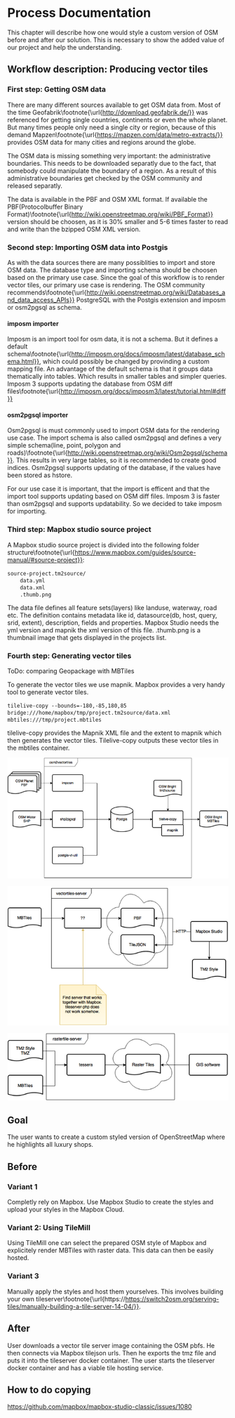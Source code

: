 # Process Documentation

This chapter will describe how one would style a custom version
of OSM before and after our solution. This is necessary
to show the added value of our project and help the understanding.

## Workflow description: Producing vector tiles

### First step: Getting OSM data

There are many different sources available to get OSM data from. Most of the time Geofabrik\footnote{\url{http://download.geofabrik.de/}} was referenced for getting single countries, continents or even the whole planet. But many times people only need a single city or region, because of this demand Mapzen\footnote{\url{https://mapzen.com/data/metro-extracts/}} provides OSM data for many cities and regions around the globe.

The OSM data is missing something very important: the administrative boundaries. This needs to be downloaded separatly due to the fact, that somebody could manipulate the boundary of a region. As a result of this administrative boundaries get checked by the OSM community and released separatly.

The data is available in the PBF and OSM XML format. If available the PBF(Protocolbuffer Binary Format)\footnote{\url{http://wiki.openstreetmap.org/wiki/PBF_Format}} version should be choosen, as it is 30% smaller and 5-6 times faster to read and write than the bzipped OSM XML version.

### Second step: Importing OSM data into Postgis

As with the data sources there are many possiblities to import and store OSM data. The database type and importing schema should be choosen based on the primary use case. 
Since the goal of this workflow is to render vector tiles, our primary use case is rendering. The OSM community recommends\footnote{\url{http://wiki.openstreetmap.org/wiki/Databases_and_data_access_APIs}} PostgreSQL with the Postgis extension and imposm or osm2pgsql as schema.

#### imposm importer

Imposm is an import tool for osm data, it is not a schema. But it defines a default schema\footnote{\url{http://imposm.org/docs/imposm/latest/database_schema.html}}, which could possibly be changed by provinding a custom mapping file. An advantage of the default schema is that it groups data thematically into tables. Which results in smaller tables and simpler queries.
Imposm 3 supports updating the database from OSM diff files\footnote{\url{http://imposm.org/docs/imposm3/latest/tutorial.html#diff}}

#### osm2pgsql importer

Osm2pgsql is must commonly used to import OSM data for the rendering use case. The import schema is also called osm2pgsql and defines a very simple schema(line, point, polygon and roads)\footnote{\url{http://wiki.openstreetmap.org/wiki/Osm2pgsql/schema}}. This results in very large tables, so it is recommended to create good indices.
Osm2pgsql supports updating of the database, if the values have been stored as hstore. 

For our use case it is important, that the import is efficent and that the import tool supports updating based on OSM diff files. Imposm 3 is faster than osm2pgsql and supports updatability. So we decided to take imposm for importing.

### Third step: Mapbox studio source project

A Mapbox studio source project is divided into the following folder structure\footnote{\url{https://www.mapbox.com/guides/source-manual/#source-project}}:
```
source-project.tm2source/
	data.yml
    data.xml
    .thumb.png
```
The data file defines all feature sets(layers) like landuse, waterway, road etc. The definition contains metadata like id, datasource(db, host, query, srid, extent), description, fields and properties. Mapbox Studio needs the yml version and mapnik the xml version of this file. 
.thumb.png is a thumbnail image that gets displayed in the projects list.

### Fourth step: Generating vector tiles

ToDo: comparing Geopackage with MBTiles

To generate the vector tiles we use mapnik. Mapbox provides a very handy tool to generate vector tiles.
```
tilelive-copy --bounds=-180,-85,180,85 bridge:///home/mapbox/tmp/project.tm2source/data.xml mbtiles:///tmp/project.mbtiles
```
tilelive-copy provides the Mapnik XML file and the extent to mapnik which then generates the vector tiles. Tilelive-copy outputs these vector tiles in the mbtiles container.

![Flow diagram of producing vector tiles from OSM planet files \label{ref_a_figure}](source/figures/osm2vectortiles.png)

![Flow diagram of serving vector tiles to Mapbox Studio \label{ref_a_figure}](source/figures/vectortiles-server.png)

![Flow diagram of serving raster tiles to a web client \label{ref_a_figure}](source/figures/rastertiles-server.png)

## Goal

The user wants to create a custom styled version of OpenStreetMap
where he highlights all luxury shops.

## Before

### Variant 1

Completly rely on Mapbox. Use Mapbox Studio to create the styles
and upload your styles in the Mapbox Cloud.

### Variant 2: Using TileMill

Using TileMill one can select the prepared OSM style of Mapbox
and explicitely render MBTiles with raster data.
This data can then be easily hosted.


### Variant 3

Manually apply the styles and host them yourselves.
This involves building your own tileserver\footnote{\url{https://https://switch2osm.org/serving-tiles/manually-building-a-tile-server-14-04/}}.

## After

User downloads a vector tile server image containing the OSM pbfs.
He then connects via Mapbox tilejson urls.
Then he exports the tmz file and puts it into the tileserver docker container.
The user starts the tileserver docker container and has a viable tile hosting service.

## How to do copying

https://github.com/mapbox/mapbox-studio-classic/issues/1080
